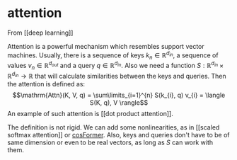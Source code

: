# attention
From [[deep learning]]

Attention is a powerful mechanism which resembles support vector machines.
Usually, there is a sequence of keys $k_{n} \in \mathbb{R}^{d_{in}}$, a sequence of values $v_{n} \in \mathbb{R}^{d_{out}}$ and a query $q \in \mathbb{R}^{d_{in}}$. Also we need a function $S: \mathbb{R}^{d_{in}} \times \mathbb{R}^{d_{in}} \to \mathbb{R}$ that will calculate similarities between the keys and queries. Then the attention is defined as:
$$\mathrm{Attn}(K, V, q) = \sum\limits_{i=1}^{n} S(k_{i}, q) v_{i} = \langle S(K, q), V \rangle$$
An example of such attention is [[dot product attention]].

The definition is not rigid. We can add some nonlinearities, as in [[scaled softmax attention]] or [cosFormer](https://arxiv.org/abs/2202.08791). Also, keys and queries don't have to be of same dimension or even to be real vectors, as long as $S$ can work with them.
